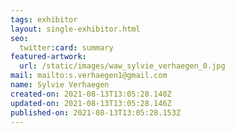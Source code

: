 ```yaml
---
tags: exhibitor
layout: single-exhibitor.html
seo:
  twitter:card: summary
featured-artwork:
  url: /static/images/waw_sylvie_verhaegen_0.jpg
mail: mailto:s.verhaegen1@gmail.com
name: Sylvie Verhaegen
created-on: 2021-08-13T13:05:28.140Z
updated-on: 2021-08-13T13:05:28.146Z
published-on: 2021-08-13T13:05:28.153Z
---
```

